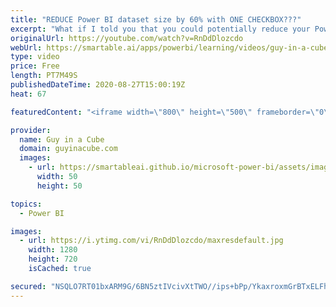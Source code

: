 ```yaml
---
title: "REDUCE Power BI dataset size by 60% with ONE CHECKBOX???"
excerpt: "What if I told you that you could potentially reduce your Power BI dataset size by up to 60-70% with ONE CHECKBOX??? This was crazy and we show you what is going on! (results will vary)  Download Sample: https://guyinacu.be/onecheckboxsample  DAX Studio: https://www.sqlbi.com/tools/dax-studio/  📢 Become"
originalUrl: https://youtube.com/watch?v=RnDdDlozcdo
webUrl: https://smartable.ai/apps/powerbi/learning/videos/guy-in-a-cube-reduce-power-bi-dataset-size-by-60-with-one-checkbox/
type: video
price: Free
length: PT7M49S
publishedDateTime: 2020-08-27T15:00:19Z
heat: 67

featuredContent: "<iframe width=\"800\" height=\"500\" frameborder=\"0\" src=\"https://www.youtube.com/embed/RnDdDlozcdo\" allow=\"accelerometer; autoplay; encrypted-media; gyroscope; picture-in-picture\" allowfullscreen></iframe>"

provider:
  name: Guy in a Cube
  domain: guyinacube.com
  images:
    - url: https://smartableai.github.io/microsoft-power-bi/assets/images/organizations/guyinacube.com-50x50.jpg
      width: 50
      height: 50

topics:
  - Power BI

images:
  - url: https://i.ytimg.com/vi/RnDdDlozcdo/maxresdefault.jpg
    width: 1280
    height: 720
    isCached: true

secured: "NSQLO7RT01bxARM9G/6BN5ztIVcivXtTWO//ips+bPp/YkaxroxmGrBTxELFhHihxDqRIv+rK0031pZEDAIVH4aDPDkF+AV/XMSIL7qFJ94r3R5Uvufgxq74O86Ul7rOvWQEtVlhYTPRcqEsw4cCPv1esP8yI5nYr1KsphEeFuGRN8o8E7B9FzAY84/BKCpPJc1X4zC9NoJ9IvSwflzVXjzgkxY+Ly29LRvgo4EHj55DTB1uFdnaq+jo+bmbodHZQGU75/0tDZyuNsKLttdDARIxpG919sOZ/IZcpWKpFRrX+9+41u90cBh1esa26V/BPifdlINATiDlrUr3WeQAnzgsYcQuvcCkklDs5k7K5Qy5odK336ghogeJLB4gSmFesbyzr/WgnaSfn0t+og8A98gpi+IYxPMttOLs9N2i1kY=;xJIojfJC3SQ9DMs45VrHLA=="
---
```


